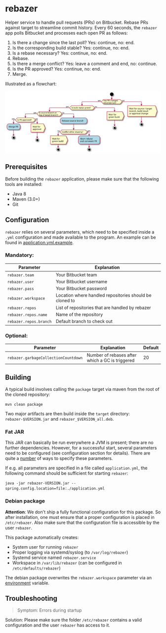 # rebazer

Helper service to handle pull requests (PRs) on Bitbucket. Rebase PRs against target to streamline commit history. Every 60 seconds, the `rebazer` app polls Bitbucket and processes each open PR as follows:

1. Is there a change since the last poll? Yes: continue, no: end.
2. Is the corresponding build stable? Yes: continue, no: end.
3. Is a rebase necessary? Yes: continue, no: end.
4. Rebase.
5. Is there a merge conflict? Yes: leave a comment and end, no: continue.
6. Is the PR approved? Yes: continue, no: end.
7. Merge.

Illustrated as a flowchart:

![Image](src/doc/rebazer-flowchart.svg)


## Prerequisites

Before building the `rebazer` application, please make sure that the following tools are installed:

* Java 8
* Maven (3.0+)
* Git


## Configuration

`rebazer` relies on several parameters, which need to be specified inside a `.yml` configuration and made available to the program. An example can be found in [application.yml.example](src/main/resources/application.yml.example).


### Mandatory:

| Parameter              | Explanation                                             |
|------------------------|---------------------------------------------------------|
| `rebazer.team`         | Your Bitbucket team                                     |
| `rebazer.user`         | Your Bitbucket username                                 |
| `rebazer.pass`         | Your Bitbucket password                                 |
| `rebazer.workspace`    | Location where handled repositories should be cloned to |
| `rebazer.repos`        | List of repositories that are handled by rebazer        |
| `rebazer.repos.name`   | Name of the repository                                  |
| `rebazer.repos.branch` | Default branch to check out                             |


### Optional:

| Parameter                            | Explanation                                     | Default |
|--------------------------------------|-------------------------------------------------|---------|
| `rebazer.garbageCollectionCountdown` | Number of rebases after which a GC is triggered | 20      |


## Building

A typical build involves calling the `package` target via maven from the root of the cloned repository:


`mvn clean package`

Two major artifacts are then build inside the `target` directory: `rebazer-$VERSION.jar` and `rebazer_$VERSION_all.deb`.


### Fat JAR

This JAR can basically be run everywhere a JVM is present; there are no further dependencies. However, for a successful start, several parameters need to be configured (see configuration section for details). There are quite a [number](https://docs.spring.io/spring-boot/docs/current/reference/html/boot-features-external-config.html#boot-features-external-config-command-line-args) of ways to specify these parameters.

If e.g. all parameters are specified in a file called `application.yml`, the following command should be sufficient for starting `rebazer`:

`java -jar rebazer-VERSION.jar --spring.config.location=file:./application.yml`


### Debian package

**Attention**: We don't ship a fully functional configuration for this package. So after installation, one must ensure that a proper configuration is placed in `/etc/rebazer`. Also make sure that the configuration file is accessible by the user `rebazer`.

This package automatically creates:

* System user for running `rebazer`
* Proper logging via systemd/syslog (to `/var/log/rebazer`)
* Systemd service named `rebazer.service`
* Workspace in `/var/lib/rebazer` (can be configured in `/etc/defaults/rebazer`)

The debian package overwrites the `rebazer.workspace` parameter via an [environment](src/deb/etc/default/rebazer) variable.


## Troubleshooting

>Symptom: Errors during startup

Solution: Please make sure the folder `/etc/rebazer` contains a valid configuration and the user `rebazer` has access to it.
